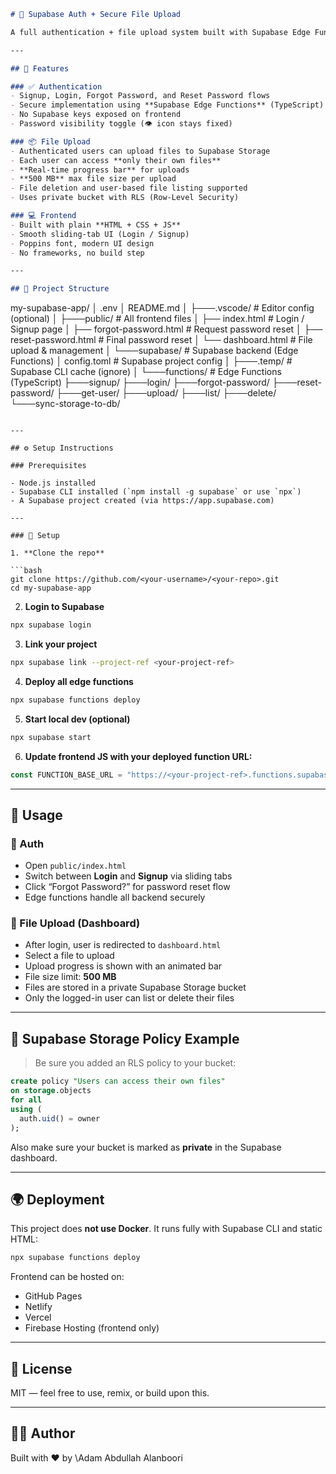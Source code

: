```markdown
# 🔐 Supabase Auth + Secure File Upload

A full authentication + file upload system built with Supabase Edge Functions (no keys in frontend) and a modern sliding UI using pure HTML, CSS, and JavaScript.

---

## 📁 Features

### ✅ Authentication
- Signup, Login, Forgot Password, and Reset Password flows
- Secure implementation using **Supabase Edge Functions** (TypeScript)
- No Supabase keys exposed on frontend
- Password visibility toggle (👁️ icon stays fixed)

### 📦 File Upload
- Authenticated users can upload files to Supabase Storage
- Each user can access **only their own files**
- **Real-time progress bar** for uploads
- **500 MB** max file size per upload
- File deletion and user-based file listing supported
- Uses private bucket with RLS (Row-Level Security)

### 💻 Frontend
- Built with plain **HTML + CSS + JS**
- Smooth sliding-tab UI (Login / Signup)
- Poppins font, modern UI design
- No frameworks, no build step

---

## 📂 Project Structure

```

my-supabase-app/
│   .env
│   README.md
│
├───.vscode/                       # Editor config (optional)
│
├───public/                       # All frontend files
│   ├── index.html                # Login / Signup page
│   ├── forgot-password.html      # Request password reset
│   ├── reset-password.html       # Final password reset
│   └── dashboard.html            # File upload & management
│
└───supabase/                     # Supabase backend (Edge Functions)
│   config.toml               # Supabase project config
│
├───.temp/                    # Supabase CLI cache (ignore)
│
└───functions/                # Edge Functions (TypeScript)
├───signup/
├───login/
├───forgot-password/
├───reset-password/
├───get-user/
├───upload/
├───list/
├───delete/
└───sync-storage-to-db/

````

---

## ⚙️ Setup Instructions

### Prerequisites

- Node.js installed
- Supabase CLI installed (`npm install -g supabase` or use `npx`)
- A Supabase project created (via https://app.supabase.com)

---

### 🔧 Setup

1. **Clone the repo**

```bash
git clone https://github.com/<your-username>/<your-repo>.git
cd my-supabase-app
````

2. **Login to Supabase**

```bash
npx supabase login
```

3. **Link your project**

```bash
npx supabase link --project-ref <your-project-ref>
```

4. **Deploy all edge functions**

```bash
npx supabase functions deploy
```

5. **Start local dev (optional)**

```bash
npx supabase start
```

6. **Update frontend JS with your deployed function URL:**

```js
const FUNCTION_BASE_URL = "https://<your-project-ref>.functions.supabase.co";
```

---

## 🧪 Usage

### 🔐 Auth

* Open `public/index.html`
* Switch between **Login** and **Signup** via sliding tabs
* Click “Forgot Password?” for password reset flow
* Edge functions handle all backend securely

### 📁 File Upload (Dashboard)

* After login, user is redirected to `dashboard.html`
* Select a file to upload
* Upload progress is shown with an animated bar
* File size limit: **500 MB**
* Files are stored in a private Supabase Storage bucket
* Only the logged-in user can list or delete their files

---

## 🔐 Supabase Storage Policy Example

> Be sure you added an RLS policy to your bucket:

```sql
create policy "Users can access their own files"
on storage.objects
for all
using (
  auth.uid() = owner
);
```

Also make sure your bucket is marked as **private** in the Supabase dashboard.

---

## 🌍 Deployment

This project does **not use Docker**. It runs fully with Supabase CLI and static HTML:

```bash
npx supabase functions deploy
```

Frontend can be hosted on:

* GitHub Pages
* Netlify
* Vercel
* Firebase Hosting (frontend only)

---

## 🧾 License

MIT — feel free to use, remix, or build upon this.

---

## 👨‍💻 Author

Built with ❤️ by \Adam Abdullah Alanboori
